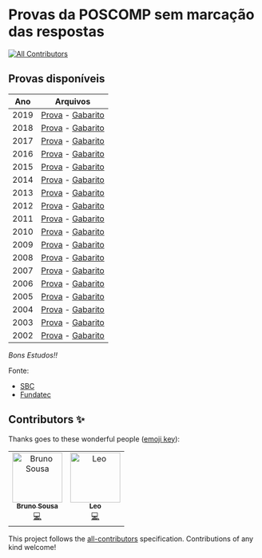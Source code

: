 # Provas da POSCOMP sem marcação das respostas
<!-- ALL-CONTRIBUTORS-BADGE:START - Do not remove or modify this section -->
[![All Contributors](https://img.shields.io/badge/all_contributors-1-orange.svg?style=flat-square)](#contributors-)
<!-- ALL-CONTRIBUTORS-BADGE:END -->

## Provas disponíveis

|   Ano    |                            Arquivos                                            |
|----------|--------------------------------------------------------------------------------|
| 2019     | [Prova](./2019/caderno_2019.pdf) -  [Gabarito](./2019/gabarito-2019.pdf)  |
| 2018     | [Prova](./2018/caderno_2018.pdf) -  [Gabarito](./2018/gabarito_2018.pdf)  |
| 2017     | [Prova](./2017/caderno_2017.pdf) -  [Gabarito](./2017/gabarito-2017.pdf)  |
| 2016     | [Prova](./2016/caderno_2016.pdf) -  [Gabarito](./2016/gabarito-2016.pdf)  |
| 2015     | [Prova](./2015/caderno_2015.pdf) -  [Gabarito](./2015/gabarito-2015.pdf)  |
| 2014     | [Prova](./2014/caderno_2014.pdf) -  [Gabarito](./2014/gabarito-2014.pdf)  |
| 2013     | [Prova](./2013/caderno_2013.pdf) -  [Gabarito](./2013/gabarito-2013.pdf)  |
| 2012     | [Prova](./2012/caderno_2012.pdf) -  [Gabarito](./2012/gabarito-2012.pdf)  |
| 2011     | [Prova](./2011/caderno_2011.pdf) -  [Gabarito](./2011/gabarito-2011.pdf)  |
| 2010     | [Prova](./2010/caderno_2010.pdf) -  [Gabarito](./2010/gabarito-2010.pdf)  |
| 2009     | [Prova](./2009/caderno_2009.pdf) -  [Gabarito](./2009/gabarito-2009.pdf)  |
| 2008     | [Prova](./2008/caderno_2008.pdf) -  [Gabarito](./2008/gabarito-2008.pdf)  |
| 2007     | [Prova](./2007/caderno_2007.pdf) -  [Gabarito](./2007/gabarito-2007.pdf)  |
| 2006     | [Prova](./2006/caderno_2006.pdf) -  [Gabarito](./2006/gabarito-2006.pdf)  |
| 2005     | [Prova](./2005/caderno_2005.pdf) -  [Gabarito](./2005/gabarito-2005.pdf)  |
| 2004     | [Prova](./2004/caderno_2004.pdf) -  [Gabarito](./2004/gabarito-2004.pdf)  |
| 2003     | [Prova](./2003/caderno_2003.pdf) -  [Gabarito](./2003/gabarito-2003.pdf)  |
| 2002     | [Prova](./2002/caderno_fundamentos_2002.pdf) -  [Gabarito](./2002/gabarito-2002.pdf)  |




*Bons Estudos!!*

Fonte:

* [SBC](http://www.sbc.org.br/documentos-da-sbc/category/153-provas-e-gabaritos-do-poscomp)
* [Fundatec](https://fundatec.org.br/portal/concursos/publicacoes_v2.php?concurso=421)

## Contributors ✨

Thanks goes to these wonderful people ([emoji key](https://allcontributors.org/docs/en/emoji-key)):

<!-- ALL-CONTRIBUTORS-LIST:START - Do not remove or modify this section -->
<!-- prettier-ignore-start -->
<!-- markdownlint-disable -->
<table>
  <tbody>
    <tr>
      <td align="center"><a href="https://brunosousadev.github.io/"><img src="https://avatars.githubusercontent.com/u/18225006?v=4?s=100" width="100px;" alt="Bruno Sousa"/><br /><sub><b>Bruno Sousa</b></sub></a><br /><a href="https://github.com/amimaro/Provas-POSCOMP/commits?author=brunosousadev" title="Code">💻</a></td>
      <td align="center"><a href="https://oliveiraleo.github.io/"><img src="https://avatars.githubusercontent.com/u/25849028?v=4?s=100" width="100px;" alt="Leo"/><br /><sub><b>Leo</b></sub></a><br /><a href="https://github.com/amimaro/Provas-POSCOMP/commits?author=oliveiraleo" title="Code">💻</a></td>
    </tr>
  </tbody>
</table>

<!-- markdownlint-restore -->
<!-- prettier-ignore-end -->

<!-- ALL-CONTRIBUTORS-LIST:END -->

This project follows the [all-contributors](https://github.com/all-contributors/all-contributors) specification. Contributions of any kind welcome!